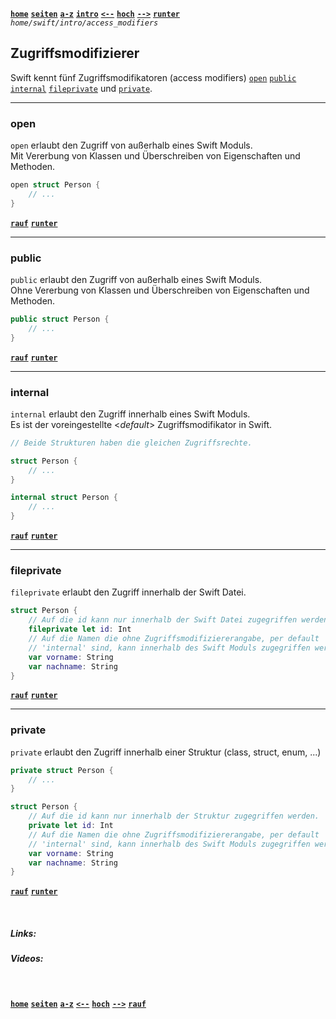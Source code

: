 <!-- Navigation top -->
[__`home`__][home] [__`seiten`__][seiten] [__`a-z`__][content] [__`intro`__][content2] [__`<--`__][left] [__`hoch`__][up] [__`-->`__][right] [__`runter`__][bottom] _`home/swift/intro/access_modifiers`_

<!-- Navigation links -->
[home]:     ./home
[seiten]:   ./home-pages
[content]:  ./home-az
[content2]: ./swift-intro-az
[left]:     ./swift-intro-variables
[up]:       ./swift-intro/#zugriffsmodifizierer
[right]:    ./swift-intro-types
[top]:      #
[bottom]:   #links

<!-- CONTENT START ############################################## -->

## Zugriffsmodifizierer

Swift kennt fünf Zugriffsmodifikatoren (access modifiers) [`open`](#open) [`public`](#public) [`internal`](#internal) [`fileprivate`](#fileprivate) und [`private`](#private).

---
### open

`open` erlaubt den Zugriff von außerhalb eines Swift Moduls.   
Mit Vererbung von Klassen und Überschreiben von Eigenschaften und Methoden.

```swift
open struct Person {
    // ...
}
```

[__`rauf`__][top] [__`runter`__][bottom]

---
### public

`public` erlaubt den Zugriff von außerhalb eines Swift Moduls.    
Ohne Vererbung von Klassen und Überschreiben von Eigenschaften und Methoden.

```swift
public struct Person {
    // ...
}
```

[__`rauf`__][top] [__`runter`__][bottom]

---
### internal

`internal` erlaubt den Zugriff innerhalb eines Swift Moduls.   
Es ist der voreingestellte <_default_> Zugriffsmodifikator in Swift.  

```swift
// Beide Strukturen haben die gleichen Zugriffsrechte.

struct Person {
    // ...
}

internal struct Person {
    // ...
}
```

[__`rauf`__][top] [__`runter`__][bottom]

---
### fileprivate

`fileprivate` erlaubt den Zugriff innerhalb der Swift Datei.

```swift
struct Person {
    // Auf die id kann nur innerhalb der Swift Datei zugegriffen werden.
    fileprivate let id: Int
    // Auf die Namen die ohne Zugriffsmodifiziererangabe, per default  
    // 'internal' sind, kann innerhalb des Swift Moduls zugegriffen werden.
    var vorname: String
    var nachname: String
}
```

[__`rauf`__][top] [__`runter`__][bottom]

---
### private

`private` erlaubt den Zugriff innerhalb einer Struktur (class, struct, enum, ...)

```swift
private struct Person {
    // ...
}
```

```swift
struct Person {
    // Auf die id kann nur innerhalb der Struktur zugegriffen werden.
    private let id: Int
    // Auf die Namen die ohne Zugriffsmodifiziererangabe, per default  
    // 'internal' sind, kann innerhalb des Swift Moduls zugegriffen werden.
    var vorname: String
    var nachname: String
}
```

[__`rauf`__][top] [__`runter`__][bottom]

<!-- CONTENT END ############################################## -->

<!-- Comment [__`rauf`__][top] [__`runter`__][bottom] -->

<!-- Links --> <br>
##### Links:
<!--   
[`doku`](, "Apple Dokumentation")
[`buch`](, "Swift.org Buch")
-->
[]() []()

##### Videos:
[]() []()

<!-- Navigation bottom --> <br>
[__`home`__][home] [__`seiten`__][seiten] [__`a-z`__][content] [__`<--`__][left] [__`hoch`__][up] [__`-->`__][right] [__`rauf`__][top]